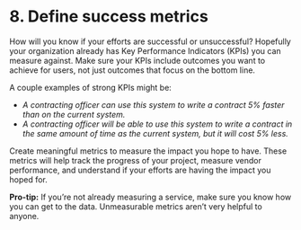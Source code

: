 # 8. Define success metrics

How will you know if your efforts are successful or unsuccessful? Hopefully your organization already has Key Performance Indicators (KPIs) you can measure against. Make sure your KPIs include outcomes you want to achieve for users, not just outcomes that focus on the bottom line. 

A couple examples of strong KPIs might be: 

- _A contracting officer can use this system to write a contract 5% faster than on the current system._
- _A contracting officer will be able to use this system to write a contract in the same amount of time as the current system, but it will cost 5% less._

Create meaningful metrics to measure the impact you hope to have. These metrics will help track the progress of your project, measure vendor performance, and understand if your efforts are having the impact you hoped for. 

**Pro-tip:** If you’re not already measuring a service, make sure you know how you can get to the data. Unmeasurable metrics aren’t very helpful to anyone. 
